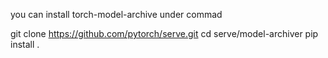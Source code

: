 you can install torch-model-archive under commad

git clone https://github.com/pytorch/serve.git
cd serve/model-archiver
pip install .